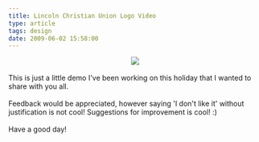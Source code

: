 ```yaml
---
title: Lincoln Christian Union Logo Video
type: article
tags: design
date: 2009-06-02 15:58:00
---
```

<div class="separator" style="clear:both;text-align:center;"><a href="http://img149.imageshack.us/img149/9624/ulculogo.png" style="margin-left:1em;margin-right:1em;text-decoration:none;"><img border="0" src="http://img149.imageshack.us/img149/9624/ulculogo.png" /></a></div><br />This is just a little demo I've been working on this holiday that I wanted to share with you all.<br /><br />Feedback would be appreciated, however saying 'I don't like it' without justification is not cool!  Suggestions for improvement is cool! :)<br /><br />Have a good day!<br /><br /><div style="text-align:center;"></div><div class="blogger-post-footer"><img width='1' height='1' src='https://blogger.googleusercontent.com/tracker/31453821-5033233359941512597?l=www.jamesdoc.co.uk' alt='' /></div>

